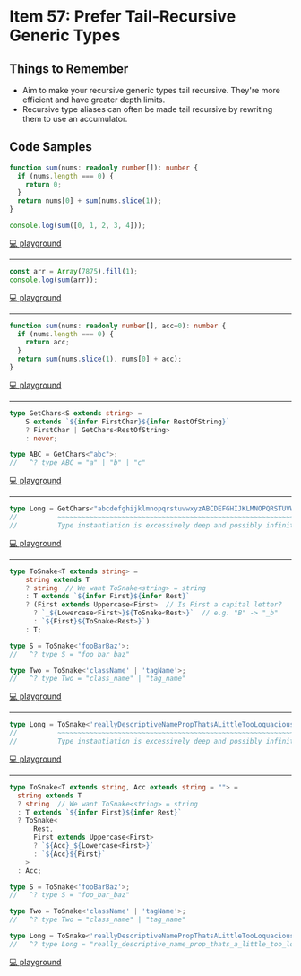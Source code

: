 # Item 57: Prefer Tail-Recursive Generic Types

## Things to Remember

- Aim to make your recursive generic types tail recursive. They're more efficient and have greater depth limits.
- Recursive type aliases can often be made tail recursive by rewriting them to use an accumulator.

## Code Samples

```ts
function sum(nums: readonly number[]): number {
  if (nums.length === 0) {
    return 0;
  }
  return nums[0] + sum(nums.slice(1));
}

console.log(sum([0, 1, 2, 3, 4]));
```

[💻 playground](https://www.typescriptlang.org/play/?ts=5.4.5#code/GYVwdgxgLglg9mABAZxAWwBRncgXIgJwFMBDAEwQBsBPRbNAIyIIG0BdASn3qYMQG8AUIkQxgiLDgB0lImADmUABaIAvOsQAGDgOEjCRKCAJJNAbj0BfPcSMm6OFpraIA1CnSS0yKckowIIgwARg4OC2tBCARkOFkZOHkMVEwnABpEYIyAJgyAZgyAFk5wwSA)

----

```ts
const arr = Array(7875).fill(1);
console.log(sum(arr));
```

[💻 playground](https://www.typescriptlang.org/play/?ts=5.4.5#code/GYVwdgxgLglg9mABAZxAWwBRncgXIgJwFMBDAEwQBsBPRbNAIyIIG0BdASn3qYMQG8AUIkQxgiLDgB0lImADmUABaIAvOsQAGDgOEjCRKCAJJNAbj0BfPcSMm6OFpraIA1CnSS0yKckowIIgwARg4OC2sIBGQoRBICPlVEAEEEkmoMAHYADkyAVg4pYBhKShDwwSiwZDhZGTh5DFRMeIIwiyA)

----

```ts
function sum(nums: readonly number[], acc=0): number {
  if (nums.length === 0) {
    return acc;
  }
  return sum(nums.slice(1), nums[0] + acc);
}
```

[💻 playground](https://www.typescriptlang.org/play/?ts=5.4.5#code/GYVwdgxgLglg9mABAZxAWwBRncgXIgJwFMBDAEwQBsBPRbNAIyIIG0BdAGkRIggF4ADAEp89JgUQBvAFCJEMYIiw4AdJSJgA5lAAWiPgcTCpsuYSJQQBJDwgBuUwF9TxS9ZTplaZCuSUYEEQYAIxCXPTILAJsiADU3LxCDs5AA)

----

```ts
type GetChars<S extends string> =
    S extends `${infer FirstChar}${infer RestOfString}`
    ? FirstChar | GetChars<RestOfString>
    : never;

type ABC = GetChars<"abc">;
//   ^? type ABC = "a" | "b" | "c"
```

[💻 playground](https://www.typescriptlang.org/play/?ts=5.4.5#code/C4TwDgpgBA4hwGEAWBDATgZwDwGUoQA9gIA7AEwyg2DQEsSBzAPigF4AoKLqPQ48ygAMAJAG96AMwhooAMVqZEqNAF8xk6VABKEagHkJOGvQYrBnbgH45C6snRQAPrHj3MWHfsPHGTC1wAuKBIIADdpAG52dlBIKABBACEENhcldGwAIhQAIwBjTKYogHpi7gA9a1joJJTWKGzMpwacpudMgvYgA)

----

```ts
type Long = GetChars<"abcdefghijklmnopqrstuvwxyzABCDEFGHIJKLMNOPQRSTUVWX">;
//          ~~~~~~~~~~~~~~~~~~~~~~~~~~~~~~~~~~~~~~~~~~~~~~~~~~~~~~~~~~~~~~
//          Type instantiation is excessively deep and possibly infinite.
```

[💻 playground](https://www.typescriptlang.org/play/?ts=5.4.5#code/C4TwDgpgBA4hwGEAWBDATgZwDwGUoQA9gIA7AEwyg2DQEsSBzAPigF4AoKLqPQ48ygAMAJAG96AMwhooAMVqZEqNAF8xk6VABKEagHkJOGvQYrBnbgH45C6snRQAPrHj3MWHfsPHGTC1wAuKBIIADdpAG52dlBIKABBACEENhcldGwAIhQAIwBjTKYogHpi7gA9a1joJJTWKGzMpwacpudMgpjwaAAZAHtGVLh092z8sggJBiRaACsAawAbAFsSPrAAR0UAV1CAdwIQAC9agBEAUVkYAAkASQApAGkegFkAOT0ABQBFLRwAFQAqgA1ADqAA1CiUytxYVwAH6IpHIlGotHojGYtHsUpwuH-bpQejUFAkYC0FDkgZEyiEPK6DC0cKLEBQCYQMBQUlkKBgPoYRk5FlEkgSei0YgAOnYQA)

----

```ts
type ToSnake<T extends string> =
    string extends T
    ? string  // We want ToSnake<string> = string
    : T extends `${infer First}${infer Rest}`
    ? (First extends Uppercase<First>  // Is First a capital letter?
      ? `_${Lowercase<First>}${ToSnake<Rest>}`  // e.g. "B" -> "_b"
      : `${First}${ToSnake<Rest>}`)
    : T;

type S = ToSnake<'fooBarBaz'>;
//   ^? type S = "foo_bar_baz"

type Two = ToSnake<'className' | 'tagName'>;
//   ^? type Two = "class_name" | "tag_name"
```

[💻 playground](https://www.typescriptlang.org/play/?ts=5.4.5#code/C4TwDgpgBAKg9gZQHYEMDWEA8MoQB7ARIAmAzlKcAE4CWSA5gHxQC8AUFJxdXfbgUTKwOXAPzdaDTgHppUAOrQA7iiTBYiVBkyVJTVhN4jOALlj9CJcgAMAJAG86AMwhUoAMRpVKAXwfPXKAAlCF9rYyhxAApPb3V8SyEAVTBIKgBjFFIsWMpmKFkoAElyXPUUKEywGmAUABsoOohgQipRCM5xawB9BwAZOCVXTOzMMsY-e3hkdCwQvJ9rGTkIADp6VagAIgAhLagAWmYt7oAjLY6oMzt7MsnprTnQ4AnrAEoIsxgAbjY2UEgUAQBges0wAHInHA4DsUFRYQAvcGMX6FTgAPXEAOgwJY2yhcDOcKJCIu-3A0BgSjgIM0YPB6TqWVIADkUABbCDgqAAHyg4Nq9DZnORqLkGKxFNg1IMW0ZzO6qE5+z5W0Fio5EAuQA)

----

```ts
type Long = ToSnake<'reallyDescriptiveNamePropThatsALittleTooLoquacious'>;
//          ~~~~~~~~~~~~~~~~~~~~~~~~~~~~~~~~~~~~~~~~~~~~~~~~~~~~~~~~~~~~~
//          Type instantiation is excessively deep and possibly infinite.
```

[💻 playground](https://www.typescriptlang.org/play/?ts=5.4.5#code/C4TwDgpgBAKg9gZQHYEMDWEA8MoQB7ARIAmAzlKcAE4CWSA5gHxQC8AUFJxdXfbgUTKwOXAPzdaDTgHppUAOrQA7iiTBYiVBkyVJTVhN4jOALlj9CJcgAMAJAG86AMwhUoAMRpVKAXwfPXKAAlCF9rYyhxAApPb3V8SyEAVTBIKgBjFFIsWMpmKFkoAElyXPUUKEywGmAUABsoOohgQipRCM5xawB9BwAZOCVXTOzMMsY-e3hkdCwQvJ9rGTkIADp6VagAIgAhLagAWmYt7oAjLY6oMzt7MsnprTnQ4AnrAEoIsxgAbjY2UEgUAQBges0wAHInHA4DsUFRYQAvcGMX6FTgAPXEAOgwJY2yhcDOcKJCIu-3A0BgSjgIM0YPB6TqWVIADkUABbCDgqAAHyg4Nq9DZnORqLkGKxFNg1IMW0ZzO6qE5+z5W0Fio5EAu2KgAykeNB2nBVAg9TqIAAIqF0rQwMAaAA3CDCiAABSocDAMAAFihgKQAIJ9GrAJrwOADACOAFcUOkaHBo6RRWw0Vx01AAH7ZnO5vP5guFovF-Op8UZrgwKV0Siqe1+hNIKA0cj4dKhUiOiDmqDECAQMBQVTEKBgOCkTunHvOOg1NZsIA)

----

```ts
type ToSnake<T extends string, Acc extends string = ""> =
  string extends T
  ? string  // We want ToSnake<string> = string
  : T extends `${infer First}${infer Rest}`
  ? ToSnake<
      Rest,
      First extends Uppercase<First>
      ? `${Acc}_${Lowercase<First>}`
      : `${Acc}${First}`
    >
  : Acc;

type S = ToSnake<'fooBarBaz'>;
//   ^? type S = "foo_bar_baz"

type Two = ToSnake<'className' | 'tagName'>;
//   ^? type Two = "class_name" | "tag_name"

type Long = ToSnake<'reallyDescriptiveNamePropThatsALittleTooLoquacious'>;
//   ^? type Long = "really_descriptive_name_prop_thats_a_little_too_loquacious"
```

[💻 playground](https://www.typescriptlang.org/play/?ts=5.4.5#code/C4TwDgpgBAKg9gZQHYEMDWEA8MoQB7ARIAmAzlKcAE4CWSA5gDRQCCAxm7gUWRdXfSgBeKACJRAPmEAoKH1oMuhEuRiyoAfnkC5Ael1QA6tADuKJMFiJUGTJQX0pI+wPUAuWEp7kABgBIAbzoAMwgqKAAxGipKAF9AkLCoACUIOJ91LXhkdCx1OTlUykZ8gqiYy3xlXgBVMEgqNhRSLHLKCVK5LX8A9jZYgH1AgBk4EzCmlsw24AlYjIKCjx6++ICZ+dKOuQ8+gG5paVBIKARhKxzbAHJguDgAIRQqR4AvK4kD-QKAPS1j6DOIlEtzgAwARk9wSgXqJDv9YCY4OdsjYsFc2AAbZqkAByKAAthArlAAD5QK7AFD0PGE96fAxyX5QeEwRHnUSY7EDVCE0SksSU+jcgkQWFHcDQUaKEQo3KYK5UCAoDEYkAAETSbFoYGANAAbhAaRAAApUOBgGAACxQwFILGGNGAwAxEHgcFGAEcAK4oNg0OBe0h06RfRl-CVQKWCIGK5WqgbETXa3UG4WEgZgM1gAbAa22gYoAYYx3OiA5u5FuDe33+wOwoA)

